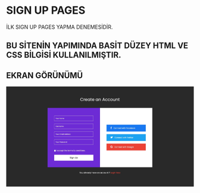 <h1> SIGN UP PAGES </h1>

İLK SIGN UP PAGES YAPMA DENEMESİDİR.

<h2> BU SİTENİN YAPIMINDA BASİT DÜZEY HTML VE CSS BİLGİSİ KULLANILMIŞTIR. </h2>

<h2> EKRAN GÖRÜNÜMÜ </h2>

![](signup.jpg)
